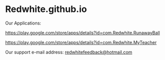 # Redwhite.github.io
Our Applications:

https://play.google.com/store/apps/details?id=com.Redwhite.RunawayBall 

https://play.google.com/store/apps/details?id=com.Redwhite.MyTeacher

Our support e-mail address: redwhitefeedback@hotmail.com
